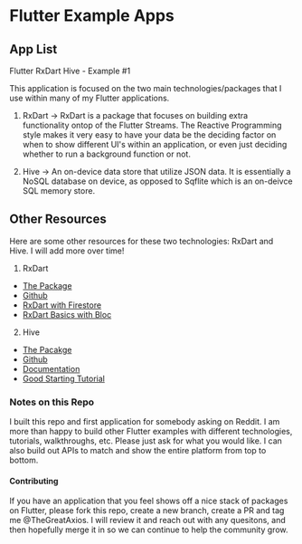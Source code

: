 # Flutter Example Apps

## App List

   Flutter RxDart Hive - Example #1

   This application is focused on the two main technologies/packages that I use within many of my Flutter applications. 

   1. RxDart -> RxDart is a package that focuses on building extra functionality ontop of the Flutter Streams. The Reactive Programming style makes it very easy to have your data be the deciding factor on when to show different UI's within an application, or even just deciding whether to run a background function or not.

   2. Hive -> An on-device data store that utilize JSON data. It is essentially a NoSQL database on device, as opposed to Sqflite which is an on-deivce SQL memory store. 

## Other Resources

   Here are some other resources for these two technologies: RxDart and Hive. I will add more over time!

   1. RxDart

   - [The Package](https://pub.dev/packages/rxdart)
   - [Github](https://github.com/ReactiveX/rxdart)
   - [RxDart with Firestore](https://codewithandrea.com/videos/2020-05-04-rx-dart-by-example-combine-latest/)
   - [RxDart Basics with Bloc](https://medium.com/flutter-community/why-use-rxdart-and-how-we-can-use-with-bloc-pattern-in-flutter-a64ca2c7c52d)

   2. Hive
   - [The Pacakge](https://pub.dev/packages/hive)
   - [Github](https://github.com/hivedb/hive)
   - [Documentation](https://docs.hivedb.dev/#/)
   - [Good Starting Tutorial](https://medium.com/@viveky259259/hive-for-flutter-3-implementation-e825a0a833d3)

### Notes on this Repo

   I built this repo and first application for somebody asking on Reddit. I am more than happy to build other Flutter examples with different technologies, tutorials, walkthroughs, etc. Please just ask for what you would like.
   I can also build out APIs to match and show the entire platform from top to bottom. 

#### Contributing

   If you have an application that you feel shows off a nice stack of packages on Flutter, please fork this repo, create a new branch, create a PR and tag me @TheGreatAxios. I will review it and reach out with any quesitons, and then hopefully merge it in so we can continue to help the community grow.

